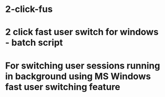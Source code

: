 # 2-click-fus
# 2 click fast user switch for windows - batch script
# For switching user sessions running in background using MS Windows fast user switching feature
